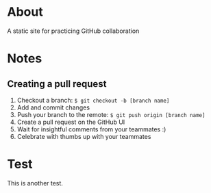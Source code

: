 # About
A static site for practicing GitHub collaboration 

# Notes
## Creating a pull request
1. Checkout a branch: `$ git checkout -b [branch name]`
2. Add and commit changes 
3. Push your branch to the remote: `$ git push origin [branch name]`
4. Create a pull request on the GitHub UI
5. Wait for insightful comments from your teammates :)
6. Celebrate with thumbs up with your teammates 

# Test
This is another test.
